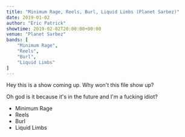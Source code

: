 ```yaml
---
title: "Minimum Rage, Reels, Burl, Liquid Limbs (Planet Sarbez)"
date: 2019-01-02
author: "Eric Patrick"
showtime: 2019-02-02T20:00:00+00:00
venue: "Planet Sarbez"
bands: [
    "Minimum Rage",
    "Reels",
    "Burl",
    "Liquid Limbs"
]
---
```


Hey this is a show coming up. Why won't this file show up?

Oh god is it because it's in the future and I'm a fucking idiot? 

* Minimum Rage
* Reels
* Burl
* Liquid Limbs
